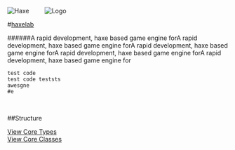 
![Haxe](http://underscorediscovery.com/sven/images/haxe.png) &nbsp;&nbsp;&nbsp;&nbsp;&nbsp;&nbsp;&nbsp;
![Logo](http://underscorediscovery.com/sven/images/logo.png)

#[haxelab]()

######A rapid development, haxe based game engine forA rapid development, haxe based game engine forA rapid development, haxe based game engine forA rapid development, haxe based game engine forA rapid development, haxe based game engine for
&nbsp;


	test code
	test code teststs
	awesgne
	#e

&nbsp;

##Structure

[View Core Types](core/types.html)   
[View Core Classes](core/classes.html)
&nbsp;
&nbsp;
&nbsp;

